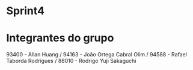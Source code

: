 # Sprint4

# Integrantes do grupo

93400 - Allan Huang / 
94163 - João Ortega Cabral Olim / 
94588 - Rafael Taborda Rodrigues / 
88010 - Rodrigo Yuji Sakaguchi